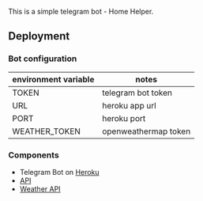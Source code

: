 This is a simple telegram bot - Home Helper. 

## Deployment

### Bot configuration

| environment variable  | notes                   |
|-----------------------|-------------------------|
| TOKEN                 | telegram bot token      |
| URL                   | heroku app url          |
| PORT                  | heroku port             |
| WEATHER_TOKEN         | openweathermap token      |

### Components

* Telegram Bot on [Heroku](https://heroku.com)
* [API](https://github.com/python-telegram-bot/python-telegram-bot)
* [Weather API](https://openweathermap.org/)

